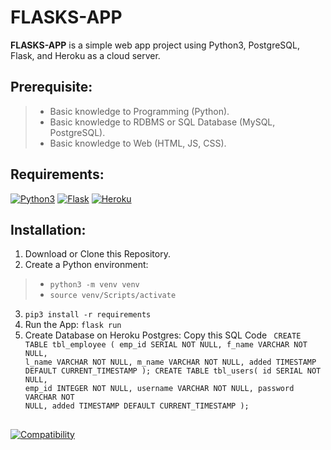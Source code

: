 # FLASKS-APP
<p><b>FLASKS-APP</b> is a simple web app project using Python3, PostgreSQL, Flask, and Heroku as a cloud server. </p>

## Prerequisite:
> * Basic knowledge to Programming (Python).
> * Basic knowledge to RDBMS or SQL Database (MySQL, PostgreSQL).
> * Basic knowledge to Web (HTML, JS, CSS).

## Requirements:
[![Python3](https://www.python.org/static/img/python-logo.png)](https://www.python.org/downloads/)
[![Flask](http://flask.pocoo.org/static/logo.png)](http://flask.pocoo.org/)
[![Heroku](https://www3.assets.heroku.com/assets/logo-purple-08fb38cebb99e3aac5202df018eb337c5be74d5214768c90a8198c97420e4201.svg)](https://www.heroku.com/)

## Installation:
1. Download or Clone this Repository.
2. Create a Python environment:
> * <code>python3 -m venv venv</code>
> * <code>source venv/Scripts/activate</code>
3. <code>pip3 install -r requirements</code>
4. Run the App: <code>flask run</code>
5. Create Database on Heroku Postgres: Copy this SQL Code 
    <code>
    CREATE TABLE tbl_employee (
    emp_id SERIAL NOT NULL,
    f_name VARCHAR NOT NULL,
    l_name VARCHAR NOT NULL,
    m_name VARCHAR NOT NULL,
    added TIMESTAMP DEFAULT CURRENT_TIMESTAMP
    );
    CREATE TABLE tbl_users(
    id SERIAL NOT NULL,
    emp_id INTEGER NOT NULL,
    username VARCHAR NOT NULL,
    password VARCHAR NOT NULL,
    added TIMESTAMP DEFAULT CURRENT_TIMESTAMP
    );
    </code>

##
[![Compatibility](https://img.shields.io/badge/python-3-brightgreen.svg)](https://github.com/mboy1011/flasks-app.git)
